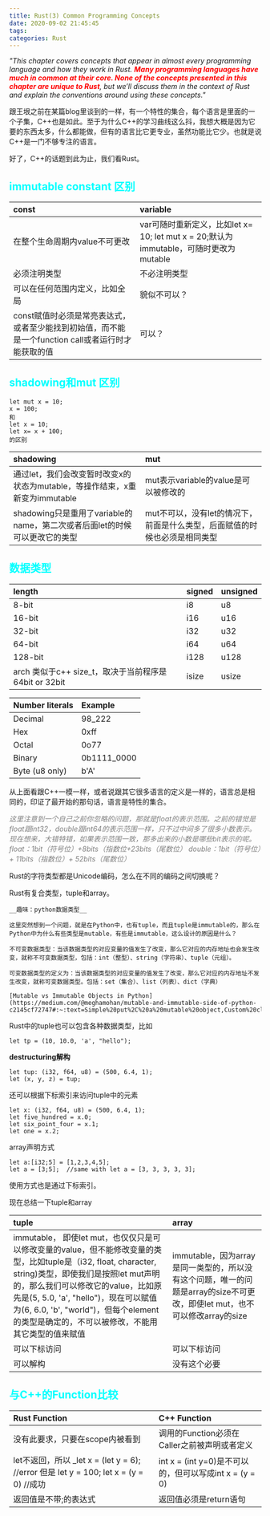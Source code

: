 ```yaml
---
title: Rust(3) Common Programming Concepts
date: 2020-09-02 21:45:45
tags:
categories: Rust
---
```

_"This chapter covers concepts that appear in almost every programming language and how they work in Rust. __<font color =red>Many programming languages have much in common at their core. None of the concepts presented in this chapter are unique to Rust</font>__, but we’ll discuss them in the context of Rust and explain the conventions around using these concepts."_ 

跟王垠之前在某篇blog里谈到的一样，有一个特性的集合，每个语言是里面的一个子集，C++也是如此。至于为什么C++的学习曲线这么抖，我想大概是因为它要的东西太多，什么都能做，但有的语言比它更专业，虽然功能比它少。也就是说C++是一门不够专注的语言。  

好了，C++的话题到此为止，我们看Rust。  

## __<font color=0xFFFFFF>immutable constant 区别</font>__  

|const | variable|
|:----|:----|
|在整个生命周期内value不可更改|var可随时重新定义，比如let x= 10; let mut x = 20;默认为immutable，可随时更改为mutable|
|必须注明类型|不必注明类型|
|可以在任何范围内定义，比如全局|貌似不可以？|
|const赋值时必须是常亮表达式，或者至少能找到初始值，而不能是一个function call或者运行时才能获取的值|可以？|

## __<font color=0xFFFFFF>shadowing和mut 区别</font>__  

```
let mut x = 10;
x = 100;
和
let x = 10;
let x= x + 100;
的区别
```

|shadowing | mut|
|:----|:----|
|通过let，我们会改变暂时改变x的状态为mutable，等操作结束，x重新变为immutable|mut表示variable的value是可以被修改的|
|shadowing只是重用了variable的name，第二次或者后面let的时候可以更改它的类型|mut不可以，没有let的情况下，前面是什么类型，后面赋值的时候也必须是相同类型|

## __<font color=0xFFFFFF>数据类型</font>__ 


|length |signed|unsigned|
|:----|:----|:----|
|8-bit|i8|u8|
|16-bit|i16|u16|
|32-bit|i32|u32|
|64-bit|i64|u64|
|128-bit|i128|u128|
|arch 类似于c++ size_t，取决于当前程序是64bit or 32bit|isize|usize|


|Number literals	|Example|
|:----|:----|
|Decimal	|98_222|
|Hex	|0xff|
|Octal	|0o77|
|Binary	|0b1111_0000|
|Byte (u8 only)|	b'A'|

<!--more-->
从上面看跟C++一模一样，或者说跟其它很多语言的定义是一样的，语言总是相同的，印证了最开始的那句话，语言是特性的集合。  

_<font color=gray>这里注意到一个自己之前你忽略的问题，那就是float的表示范围。之前的错觉是float跟int32，double跟int64的表示范围一样，只不过中间多了很多小数表示。现在想来，大错特错，如果表示范围一致，那多出来的小数是哪些bit表示的呢。  
float：1bit（符号位）+8bits（指数位+23bits（尾数位）
double：1bit（符号位）+ 11bits（指数位）+ 52bits（尾数位）</font>_

Rust的字符类型都是Unicode编码，怎么在不同的编码之间切换呢？  


Rust有复合类型，tuple和array。  

    __趣味：python数据类型__

    这里突然想到一个问题，就是在Python中，也有tuple，而且tuple是immutable的，那么在Python中为什么有些类型是mutable，有些是immutable，这么设计的原因是什么？  

    不可变数据类型：当该数据类型的对应变量的值发生了改变，那么它对应的内存地址也会发生改变，就称不可变数据类型，包括：int（整型）、string（字符串）、tuple（元组）。  

    可变数据类型的定义为：当该数据类型的对应变量的值发生了改变，那么它对应的内存地址不发生改变，就称可变数据类型。包括：set（集合）、list（列表）、dict（字典）

    [Mutable vs Immutable Objects in Python](https://medium.com/@meghamohan/mutable-and-immutable-side-of-python-c2145cf72747#:~:text=Simple%20put%2C%20a%20mutable%20object,Custom%20classes%20are%20generally%20mutable.)  


Rust中的tuple也可以包含各种数据类型，比如

    let tp = (10, 10.0, 'a', "hello");  

__destructuring解构__   

    let tup: (i32, f64, u8) = (500, 6.4, 1);  
    let (x, y, z) = tup;  

还可以根据下标索引来访问tuple中的元素  

    let x: (i32, f64, u8) = (500, 6.4, 1);
    let five_hundred = x.0;
    let six_point_four = x.1;
    let one = x.2;  

array声明方式 

    let a:[i32;5] = [1,2,3,4,5];  
    let a = [3;5];  //same with let a = [3, 3, 3, 3, 3];  

使用方式也是通过下标索引。  

现在总结一下tuple和array

|tuple|array|
|:----|:----|
|immutable， 即使let mut，也仅仅只是可以修改变量的value，但不能修改变量的类型，比如tuple是（i32, float, character, string)类型，即使我们是按照let mut声明的，那么我们可以修改它的value，比如原先是(5, 5.0, 'a', "hello")，现在可以赋值为(6, 6.0, 'b', "world")，但每个element的类型是确定的，不可以被修改，不能用其它类型的值来赋值|immutable，因为array是同一类型的，所以没有这个问题，唯一的问题是array的size不可更改，即使let mut，也不可以修改array的size|
|可以下标访问|可以下标访问|
|可以解构|没有这个必要|


## __<font color=0xFFFFFF>与C++的Function比较</font>__  

|Rust Function | C++ Function|
|:----|:----|
|没有此要求，只要在scope内被看到|调用的Function必须在Caller之前被声明或者定义 |
|let不返回，所以 _let x = (let y = 6); //error  但是 let y = 100; let x = (y = 0) //成功|int x = (int y=0)是不可以的，但可以写成int x = (y = 0)|
|返回值是不带;的表达式|返回值必须是return语句|
